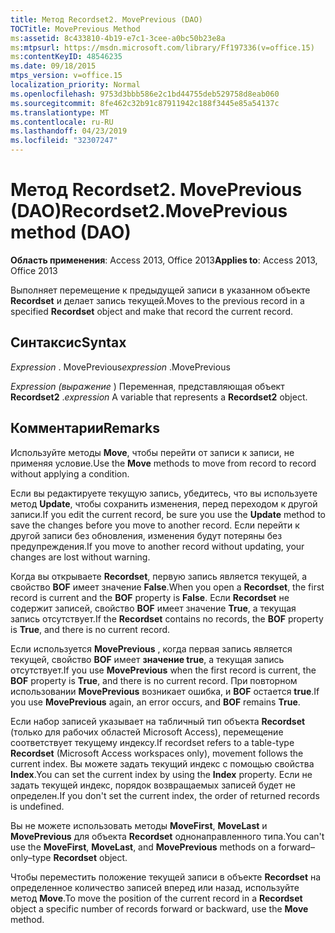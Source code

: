 ```yaml
---
title: Метод Recordset2. MovePrevious (DAO)
TOCTitle: MovePrevious Method
ms:assetid: 8c433810-4b19-e7c1-3cee-a0bc50b23e8a
ms:mtpsurl: https://msdn.microsoft.com/library/Ff197336(v=office.15)
ms:contentKeyID: 48546235
ms.date: 09/18/2015
mtps_version: v=office.15
localization_priority: Normal
ms.openlocfilehash: 9753d3bbb586e2c1bd44755deb529758d8eab060
ms.sourcegitcommit: 8fe462c32b91c87911942c188f3445e85a54137c
ms.translationtype: MT
ms.contentlocale: ru-RU
ms.lasthandoff: 04/23/2019
ms.locfileid: "32307247"
---
```

# <a name="recordset2moveprevious-method-dao"></a><span data-ttu-id="73ff4-102">Метод Recordset2. MovePrevious (DAO)</span><span class="sxs-lookup"><span data-stu-id="73ff4-102">Recordset2.MovePrevious method (DAO)</span></span>


<span data-ttu-id="73ff4-103">**Область применения**: Access 2013, Office 2013</span><span class="sxs-lookup"><span data-stu-id="73ff4-103">**Applies to**: Access 2013, Office 2013</span></span>

<span data-ttu-id="73ff4-104">Выполняет перемещение к предыдущей записи в указанном объекте **Recordset** и делает запись текущей.</span><span class="sxs-lookup"><span data-stu-id="73ff4-104">Moves to the previous record in a specified **Recordset** object and make that record the current record.</span></span>

## <a name="syntax"></a><span data-ttu-id="73ff4-105">Синтаксис</span><span class="sxs-lookup"><span data-stu-id="73ff4-105">Syntax</span></span>

<span data-ttu-id="73ff4-106">*Expression* . MovePrevious</span><span class="sxs-lookup"><span data-stu-id="73ff4-106">*expression* .MovePrevious</span></span>

<span data-ttu-id="73ff4-107">*Expression (выражение* ) Переменная, представляющая объект **Recordset2** .</span><span class="sxs-lookup"><span data-stu-id="73ff4-107">*expression* A variable that represents a **Recordset2** object.</span></span>

## <a name="remarks"></a><span data-ttu-id="73ff4-108">Комментарии</span><span class="sxs-lookup"><span data-stu-id="73ff4-108">Remarks</span></span>

<span data-ttu-id="73ff4-109">Используйте методы **Move**, чтобы перейти от записи к записи, не применяя условие.</span><span class="sxs-lookup"><span data-stu-id="73ff4-109">Use the **Move** methods to move from record to record without applying a condition.</span></span>

<span data-ttu-id="73ff4-110">Если вы редактируете текущую запись, убедитесь, что вы используете метод **Update**, чтобы сохранить изменения, перед переходом к другой записи.</span><span class="sxs-lookup"><span data-stu-id="73ff4-110">If you edit the current record, be sure you use the **Update** method to save the changes before you move to another record.</span></span> <span data-ttu-id="73ff4-111">Если перейти к другой записи без обновления, изменения будут потеряны без предупреждения.</span><span class="sxs-lookup"><span data-stu-id="73ff4-111">If you move to another record without updating, your changes are lost without warning.</span></span>

<span data-ttu-id="73ff4-112">Когда вы открываете **Recordset**, первую запись является текущей, а свойство **BOF** имеет значение **False**.</span><span class="sxs-lookup"><span data-stu-id="73ff4-112">When you open a **Recordset**, the first record is current and the **BOF** property is **False**.</span></span> <span data-ttu-id="73ff4-113">Если **Recordset** не содержит записей, свойство **BOF** имеет значение **True**, а текущая запись отсутствует.</span><span class="sxs-lookup"><span data-stu-id="73ff4-113">If the **Recordset** contains no records, the **BOF** property is **True**, and there is no current record.</span></span>

<span data-ttu-id="73ff4-114">Если используется **MovePrevious** , когда первая запись является текущей, свойство **BOF** имеет **значение true**, а текущая запись отсутствует.</span><span class="sxs-lookup"><span data-stu-id="73ff4-114">If you use **MovePrevious** when the first record is current, the **BOF** property is **True**, and there is no current record.</span></span> <span data-ttu-id="73ff4-115">При повторном использовании **MovePrevious** возникает ошибка, и **BOF** остается **true**.</span><span class="sxs-lookup"><span data-stu-id="73ff4-115">If you use **MovePrevious** again, an error occurs, and **BOF** remains **True**.</span></span>

<span data-ttu-id="73ff4-116">Если набор записей указывает на табличный тип объекта **Recordset** (только для рабочих областей Microsoft Access), перемещение соответствует текущему индексу.</span><span class="sxs-lookup"><span data-stu-id="73ff4-116">If recordset refers to a table-type **Recordset** (Microsoft Access workspaces only), movement follows the current index.</span></span> <span data-ttu-id="73ff4-117">Вы можете задать текущий индекс с помощью свойства **Index**.</span><span class="sxs-lookup"><span data-stu-id="73ff4-117">You can set the current index by using the **Index** property.</span></span> <span data-ttu-id="73ff4-118">Если не задать текущей индекс, порядок возвращаемых записей будет не определен.</span><span class="sxs-lookup"><span data-stu-id="73ff4-118">If you don't set the current index, the order of returned records is undefined.</span></span>

<span data-ttu-id="73ff4-119">Вы не можете использовать методы **MoveFirst**, **MoveLast** и **MovePrevious** для объекта **Recordset** однонаправленного типа.</span><span class="sxs-lookup"><span data-stu-id="73ff4-119">You can't use the **MoveFirst**, **MoveLast**, and **MovePrevious** methods on a forward–only–type **Recordset** object.</span></span>

<span data-ttu-id="73ff4-120">Чтобы переместить положение текущей записи в объекте **Recordset** на определенное количество записей вперед или назад, используйте метод **Move**.</span><span class="sxs-lookup"><span data-stu-id="73ff4-120">To move the position of the current record in a **Recordset** object a specific number of records forward or backward, use the **Move** method.</span></span>


